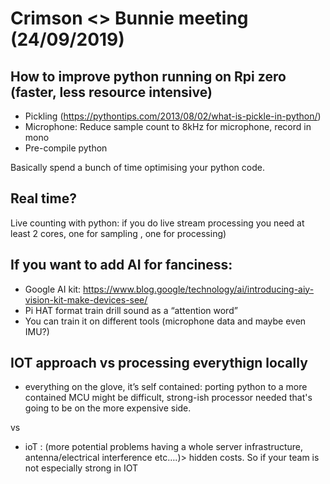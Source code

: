 # Crimson <> Bunnie meeting (24/09/2019)

## How to improve python running on Rpi zero (faster, less resource intensive)
* Pickling (https://pythontips.com/2013/08/02/what-is-pickle-in-python/)
* Microphone: Reduce sample count to 8kHz for microphone, record in mono
* Pre-compile python

Basically spend a bunch of time optimising your python code.

## Real time? 
Live counting with python: if you do live stream processing you need at least 2 cores, one for sampling , one for processing)

## If you want to add AI for fanciness: 
* Google AI kit: https://www.blog.google/technology/ai/introducing-aiy-vision-kit-make-devices-see/
* Pi HAT format train drill sound as a “attention word” 
* You can train it on different tools (microphone data and maybe even IMU?)

## IOT approach vs processing everythign locally 
* everything on the glove, it’s self contained: porting python to a more contained MCU might be difficult, strong-ish processor needed that's going to be on the more expensive side. 

vs 

* ioT : (more potential problems having a whole server infrastructure, antenna/electrical interference etc….)> hidden costs. So if your team is not especially strong in IOT 

